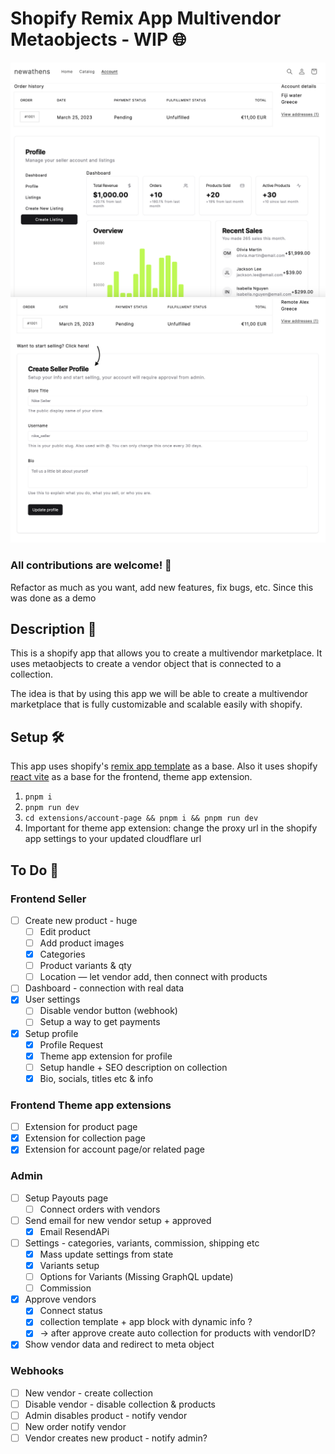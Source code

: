 # Shopify Remix App Multivendor Metaobjects - WIP 🌐

![vendor page](./public/customer.png)
![create vendor](./public/start-selling.png)

### All contributions are welcome! 🙏
Refactor as much as you want, add new features, fix bugs, etc.
Since this was done as a demo

## Description 📝 
This is a shopify app that allows you to create a multivendor marketplace.
It uses metaobjects to create a vendor object that is connected to a collection.

The idea is that by using this app we will be able to create a multivendor marketplace that is fully customizable and scalable easily with shopify.


## Setup 🛠
This app uses shopify's [remix app template](https://github.com/Shopify/shopify-app-template-remix) as a base. 
Also it uses shopify [react vite](https://github.com/montalvomiguelo/theme-extension-vite) as a base for the frontend, theme app extension.

1. `pnpm i`
2. `pnpm run dev`
3. `cd extensions/account-page && pnpm i && pnpm run dev`
4. Important for theme app extension: change the proxy url in the shopify app settings to your updated cloudflare url


## To Do 📝

### Frontend Seller
- [ ] Create new product - huge
  - [ ] Edit product
  - [ ] Add product images
  - [x] Categories 
  - [ ] Product variants & qty
  - [ ] Location — let vendor add, then connect with products
- [ ] Dashboard - connection with real data
- [x] User settings
  - [ ] Disable vendor button (webhook)
  - [ ] Setup a way to get payments
- [x] Setup profile
  - [x] Profile Request
  - [x] Theme app extension for profile
  - [ ] Setup handle + SEO description on collection
  - [x] Bio, socials, titles etc & info

### Frontend Theme app extensions
- [ ] Extension for product page
- [X] Extension for collection page
- [x] Extension for account page/or related page

### Admin
- [ ] Setup Payouts page 
  - [ ] Connect orders with vendors
- [ ] Send email for new vendor setup + approved 
  - [X] Email ResendAPi 
- [ ] Settings - categories, variants, commission, shipping etc
  - [x] Mass update settings from state
  - [x] Variants setup
  - [ ] Options for Variants (Missing GraphQL update)
  - [ ] Commission
- [x] Approve vendors
  - [x] Connect status
  - [x] collection template + app block with dynamic info ?
  - [x] -> after approve create auto collection for products with vendorID?
- [x] Show vendor data and redirect to meta object 

### Webhooks 
- [ ] New vendor - create collection
- [ ] Disable vendor - disable collection & products
- [ ] Admin disables product - notify vendor
- [ ] New order notify vendor
- [ ] Vendor creates new product - notify admin?
